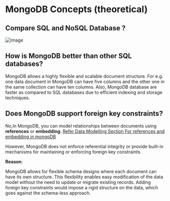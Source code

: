 # MongoDB Concepts (theoretical)

## Compare SQL and NoSQL Database ?

![image](https://github.com/pragyagupta333/MongoDB_Tutorial/assets/125549428/54c075b9-c602-40b3-ac71-0f0c6b376725)

## How is MongoDB better than other SQL databases?

MongoDB allows a highly flexible and scalable document structure. For e.g. one data document in MongoDB can have five columns and the other one in the same collection can have ten columns. 
Also, MongoDB database are faster as compared to SQL databases due to efficient indexing and storage techniques.

## Does MongoDB support foreign key constraints?

No,In MongoDB, you can model relationships between documents using **references** or **embedding**.
[Refer Data Modelling Section For references and embedding in mongoDB](https://github.com/pragyagupta333/MongoDB_Tutorial/blob/main/Basic_Overview.md)

However, MongoDB does not enforce referential integrity or provide built-in mechanisms for maintaining or enforcing foreign key constraints.

**Reason**:

MongoDB allows for flexible schema designs where each document can have its own structure. This flexibility enables easy modification of the data model without the need to update or migrate existing records. Adding foreign key constraints would impose a rigid structure on the data, which goes against the schema-less approach.
